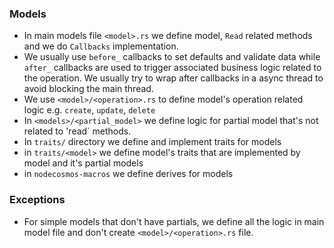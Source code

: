 ### Models

* In main models file `<model>.rs` we define model, `Read` related methods and we do `Callbacks` implementation.
* We usually use `before_` callbacks to set defaults and validate data while `after_` callbacks are used to trigger
  associated business logic related to the operation. We usually try to wrap after callbacks in a async thread to
  avoid blocking the main thread.
* We use `<model>/<operation>.rs` to define model's operation related logic e.g. `create`, `update`, `delete`
* In `<models>/<partial_model>` we define logic for partial model that's not related to 'read` methods.
* In `traits/` directory we define and implement traits for models
* in `traits/<model>` we define model's traits that are implemented by model and it's partial models
* in `nodecosmos-macros` we define derives for models

### Exceptions

* For simple models that don't have partials, we define all the logic in main model file and don't create
  `<model>/<operation>.rs` file.
